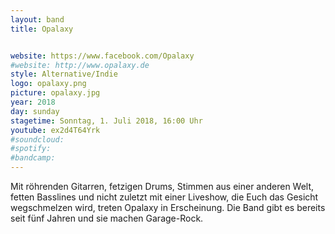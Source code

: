 ```yaml
---
layout: band
title: Opalaxy


website: https://www.facebook.com/Opalaxy
#website: http://www.opalaxy.de
style: Alternative/Indie
logo: opalaxy.png
picture: opalaxy.jpg
year: 2018
day: sunday
stagetime: Sonntag, 1. Juli 2018, 16:00 Uhr
youtube: ex2d4T64Yrk
#soundcloud:
#spotify:
#bandcamp:
---
```

Mit röhrenden Gitarren, fetzigen Drums, Stimmen aus einer anderen Welt, fetten Basslines und nicht zuletzt mit einer Liveshow, die Euch das Gesicht wegschmelzen wird, treten Opalaxy in Erscheinung. Die Band gibt es bereits seit fünf Jahren und sie machen Garage-Rock.
